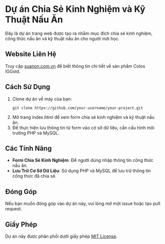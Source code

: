 # Dự án Chia Sẻ Kinh Nghiệm và Kỹ Thuật Nấu Ăn

Đây là dự án trang web được tạo ra nhằm mục đích chia sẻ kinh nghiệm, công thức nấu ăn và kỹ thuật nấu ăn cho người mới học.

## Website Liên Hệ

Truy cập [suanon.com.vn](https://suanon.com.vn/san-pham/colos-iggold) để biết thông tin chi tiết về sản phẩm Colos IGGold.

## Cách Sử Dụng

1. Clone dự án về máy của bạn:
    ```
    git clone https://github.com/your-username/your-project.git
    ```
2. Mở trang index.html để xem form chia sẻ kinh nghiệm và kỹ thuật nấu ăn.
3. Để thực hiện lưu thông tin từ form vào cơ sở dữ liệu, cần cấu hình môi trường PHP và MySQL.

## Các Tính Năng

- **Form Chia Sẻ Kinh Nghiệm**: Để người dùng nhập thông tin công thức nấu ăn.
- **Lưu Trữ Cơ Sở Dữ Liệu**: Sử dụng PHP và MySQL để lưu trữ thông tin công thức đã chia sẻ.

## Đóng Góp

Nếu bạn muốn đóng góp vào dự án này, vui lòng mở một issue hoặc tạo pull request.

## Giấy Phép

Dự án này được phân phối dưới giấy phép [MIT License](LICENSE).
```
